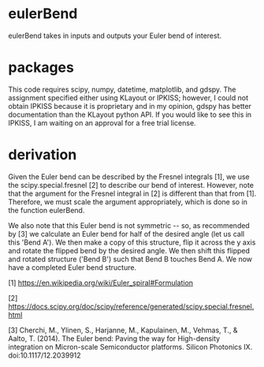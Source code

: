 # eulerBend

eulerBend takes in inputs and outputs your Euler bend of interest. 

# packages

This code requires scipy, numpy, datetime, matplotlib, and gdspy. The assignment specified either using KLayout or IPKISS; however, I could not obtain IPKISS because it is proprietary and in my opinion, gdspy has better documentation than the KLayout python API. If you would like to see this in IPKISS, I am waiting on an approval for a free trial license. 

# derivation 

Given the Euler bend can be described by the Fresnel integrals [1], we use the scipy.special.fresnel [2] to describe our bend of interest. However, note that the argument for the Fresnel integral in [2] is different than that from [1]. Therefore, we must scale the argument appropriately, which is done so in the function eulerBend. 

We also note that this Euler bend is not symmetric -- so, as recommended by [3] we calculate an Euler bend for half of the desired angle (let us call this 'Bend A'). We then make a copy of this structure, flip it across the y axis and rotate the flipped bend by the desired angle. We then shift this flipped and rotated structure ('Bend B') such that Bend B touches Bend A. We now have a completed Euler bend structure. 


[1] https://en.wikipedia.org/wiki/Euler_spiral#Formulation

[2] https://docs.scipy.org/doc/scipy/reference/generated/scipy.special.fresnel.html

[3] Cherchi, M., Ylinen, S., Harjanne, M., Kapulainen, M., Vehmas, T., & Aalto, T. (2014). The Euler bend: Paving the way for High-density integration on Micron-scale Semiconductor platforms. Silicon Photonics IX. doi:10.1117/12.2039912
